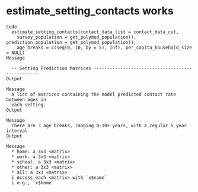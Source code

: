 # estimate_setting_contacts works

    Code
      estimate_setting_contacts(contact_data_list = contact_data_cut,
        survey_population = get_polymod_population(), prediction_population = get_polymod_population(),
        age_breaks = c(seq(0, 10, by = 5), Inf), per_capita_household_size = NULL)
    Message
      
      -- Setting Prediction Matrices -------------------------------------------------
    Output
      
    Message
      A list of matrices containing the model predicted contact rate between ages in
      each setting.
    Output
      
    Message
      There are 3 age breaks, ranging 0-10+ years, with a regular 5 year interval
    Output
      
    Message
      * home: a 3x3 <matrix>
      * work: a 3x3 <matrix>
      * school: a 3x3 <matrix>
      * other: a 3x3 <matrix>
      * all: a 3x3 <matrix>
      i Access each <matrix> with `x$name`
      i e.g., `x$home`

